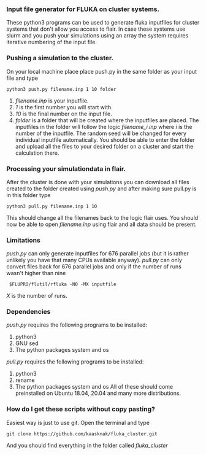 ### Input file generator for FLUKA on cluster systems.
These python3 programs can be used to generate fluka inputfiles for cluster systems that don't allow you access to flair.
In case these systems use slurm and you push your simulations using an array the system requires iterative numbering of the input file.

### Pushing a simulation to the cluster.
On your local machine place place push.py in the same folder as your input file and type

```shell
python3 push.py filename.inp 1 10 folder
```
 1. *filename.inp* is your inputfile. 
 2. *1* is the first number you will start with.
 3. *10* is the final number on the input file.
 4. *folder* is a folder that will be created where the inputfiles are placed.
The inputfiles in the folder will follow the logic *filename_i.inp* where *i* is the number of the inputfile.
The random seed will be changed for every individual inputfile automatically.
You should be able to enter the folder and upload all the files to your desired folder on a cluster and start the calculation there.

### Processing your simulationdata in flair.
After the cluster is done with your simulations you can download all files created to the folder created using *push.py* and after making sure pull.py is in this folder type

```shell
python3 pull.py filename.inp 1 10
```
This should change all the filenames back to the logic flair uses.
You should now be able to open *filename.inp* using flair and all data should be present.

### Limitations
*push.py* can only generate inputfiles for 676 parallel jobs (but it is rather unlikely you have that many CPUs available anyway).
*pull.py* can only convert files back for 676 parallel jobs and only if the number of runs wasn't higher than nine
```shell
 $FLUPRO/flutil/rfluka -N0 -MX inputfile
````
*X* is the number of runs.

### Dependencies
*push.py* requires the following programs to be installed:
 1. python3
 2. GNU sed
 3. The python packages system and os

*pull.py* requires the following programs to be installed:
 1. python3
 2. rename
 3. The python packages system and os
All of these should come preinstalled on Ubuntu 18.04, 20.04 and many more distributions.

### How do I get these scripts without copy pasting?
Easiest way is just to use git. Open the terminal and type
```shell
git clone https://github.com/kaasknak/fluka_cluster.git
```
And you should find everything in the folder called *fluka_cluster*
